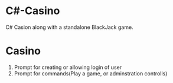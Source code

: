 # C#-Casino
C# Casion along with a standalone BlackJack game.

# Casino
1. Prompt for creating or allowing login of user
2. Prompt for commands(Play a game, or adminstration controlls)
